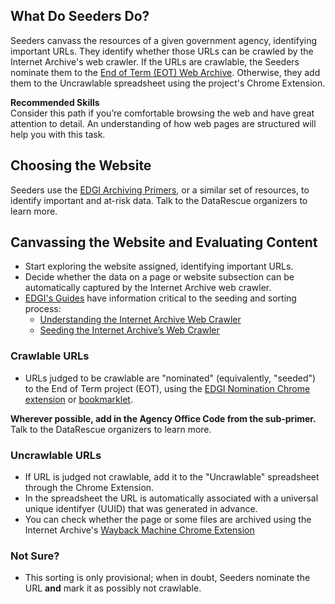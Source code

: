 ## What Do Seeders Do?

Seeders canvass the resources of a given government agency, identifying important URLs. They identify whether those URLs can be crawled by the Internet Archive's web crawler. If the URLs are crawlable, the Seeders nominate them to the [End of Term (EOT) Web Archive](http://eotarchive.cdlib.org/2016.html). Otherwise, they add them to the Uncrawlable spreadsheet using the project's Chrome Extension.

<div class = "note">
  <strong>Recommended Skills</strong> <br />  
  Consider this path if you’re comfortable browsing the web and have great attention to detail. An understanding of how web pages are structured will help you with this task.
</div>

## Choosing the Website

Seeders use the [EDGI Archiving Primers](https://envirodatagov.org/archiving/), or a similar set of resources, to identify important and at-risk data. Talk to the DataRescue organizers to learn more.

## Canvassing the Website and Evaluating Content

- Start exploring the website assigned, identifying important URLs.
- Decide whether the data on a page or website subsection can be automatically captured by the Internet Archive web crawler.
- [EDGI's Guides](https://edgi-govdata-archiving.github.io/guides/) have information critical to the seeding and sorting process:
    - [Understanding the Internet Archive Web Crawler](https://edgi-govdata-archiving.github.io/guides/internet-archive-crawler/)
    - [Seeding the Internet Archive’s Web Crawler](https://edgi-govdata-archiving.github.io/guides/seeding-internet-archive/)

### Crawlable URLs

- URLs judged to be crawlable are "nominated" (equivalently, "seeded") to the End of Term project (EOT), using the [EDGI Nomination Chrome extension](https://chrome.google.com/webstore/detail/nominationtool/abjpihafglmijnkkoppbookfkkanklok?hl=en) or
  [bookmarklet](http://digital2.library.unt.edu/nomination/eth2016/about/).

**Wherever possible, add in the Agency Office Code from the sub-primer.** Talk to the DataRescue organizers to learn more.

### Uncrawlable URLs

- If URL is judged not crawlable, add it to the "Uncrawlable" spreadsheet through the Chrome Extension.
- In the spreadsheet the URL is automatically associated with a universal unique identifyer (UUID) that was generated in advance.
- You can check whether the page or some files are archived using the Internet Archive's [Wayback Machine Chrome Extension](https://chrome.google.com/webstore/detail/wayback-machine/fpnmgdkabkmnadcjpehmlllkndpkmiak)

### Not Sure?

- This sorting is only provisional; when in doubt, Seeders nominate the URL **and** mark it as possibly not crawlable.
